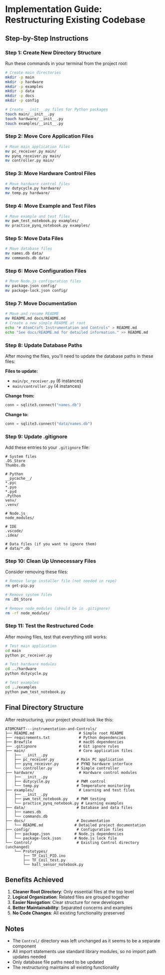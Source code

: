 # Implementation Guide: Restructuring Existing Codebase

## Step-by-Step Instructions

### Step 1: Create New Directory Structure

Run these commands in your terminal from the project root:

```bash
# Create main directories
mkdir -p main
mkdir -p hardware
mkdir -p examples
mkdir -p data
mkdir -p docs
mkdir -p config

# Create __init__.py files for Python packages
touch main/__init__.py
touch hardware/__init__.py
touch examples/__init__.py
```

### Step 2: Move Core Application Files

```bash
# Move main application files
mv pc_receiver.py main/
mv pynq_receiver.py main/
mv controller.py main/
```

### Step 3: Move Hardware Control Files

```bash
# Move hardware control files
mv dutycycle.py hardware/
mv temp.py hardware/
```

### Step 4: Move Example and Test Files

```bash
# Move example and test files
mv pwm_test_notebook.py examples/
mv practice_pynq_notebook.py examples/
```

### Step 5: Move Data Files

```bash
# Move database files
mv names.db data/
mv commands.db data/
```

### Step 6: Move Configuration Files

```bash
# Move Node.js configuration files
mv package.json config/
mv package-lock.json config/
```

### Step 7: Move Documentation

```bash
# Move and rename README
mv README.md docs/README.md
# Create a new simple README at root
echo "# AtomCraft Instrumentation and Controls" > README.md
echo "See docs/README.md for detailed information." >> README.md
```

### Step 8: Update Database Paths

After moving the files, you'll need to update the database paths in these files:

**Files to update:**

- `main/pc_receiver.py` (6 instances)
- `main/controller.py` (4 instances)

**Change from:**

```python
conn = sqlite3.connect("names.db")
```

**Change to:**

```python
conn = sqlite3.connect("data/names.db")
```

### Step 9: Update .gitignore

Add these entries to your `.gitignore` file:

```gitignore
# System files
.DS_Store
Thumbs.db

# Python
__pycache__/
*.pyc
*.pyo
*.pyd
.Python
venv/
.venv/

# Node.js
node_modules/

# IDE
.vscode/
.idea/

# Data files (if you want to ignore them)
# data/*.db
```

### Step 10: Clean Up Unnecessary Files

Consider removing these files:

```bash
# Remove large installer file (not needed in repo)
rm get-pip.py

# Remove system files
rm .DS_Store

# Remove node_modules (should be in .gitignore)
rm -rf node_modules/
```

### Step 11: Test the Restructured Code

After moving files, test that everything still works:

```bash
# Test main application
cd main
python pc_receiver.py

# Test hardware modules
cd ../hardware
python dutycycle.py

# Test examples
cd ../examples
python pwm_test_notebook.py
```

## Final Directory Structure

After restructuring, your project should look like this:

```
ATOMCRAFT---instrumentation-and-Controls/
├── README.md                    # Simple root README
├── requirements.txt             # Python dependencies
├── Brewfile                     # macOS dependencies
├── .gitignore                   # Git ignore rules
├── main/                        # Core application files
│   ├── __init__.py
│   ├── pc_receiver.py          # Main PC application
│   ├── pynq_receiver.py        # PYNQ hardware interface
│   └── controller.py           # Simple controller
├── hardware/                    # Hardware control modules
│   ├── __init__.py
│   ├── dutycycle.py            # PWM control
│   └── temp.py                 # Temperature monitoring
├── examples/                    # Learning and test files
│   ├── __init__.py
│   ├── pwm_test_notebook.py    # PWM testing
│   └── practice_pynq_notebook.py # Learning examples
├── data/                       # Database and data files
│   ├── names.db
│   └── commands.db
├── docs/                       # Documentation
│   └── README.md              # Detailed project documentation
├── config/                     # Configuration files
│   ├── package.json           # Node.js dependencies
│   └── package-lock.json      # Node.js lock file
└── Control/                    # Existing Control directory (unchanged)
    └── Prototypes/
        ├── TF_Coil_PID.ino
        ├── TF_Coil_test.py
        └── hall_sensor_notebook.py
```

## Benefits Achieved

1. **Cleaner Root Directory**: Only essential files at the top level
2. **Logical Organization**: Related files are grouped together
3. **Easier Navigation**: Clear structure for new developers
4. **Better Maintainability**: Separated concerns and examples
5. **No Code Changes**: All existing functionality preserved

## Notes

- The `Control/` directory was left unchanged as it seems to be a separate component
- All import statements use standard library modules, so no import path updates needed
- Only database file paths need to be updated
- The restructuring maintains all existing functionality
